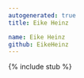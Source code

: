 ```yaml
---
autogenerated: true
title: Eike Heinz

name: Eike Heinz
github: EikeHeinz
---
```


{% include stub %}
